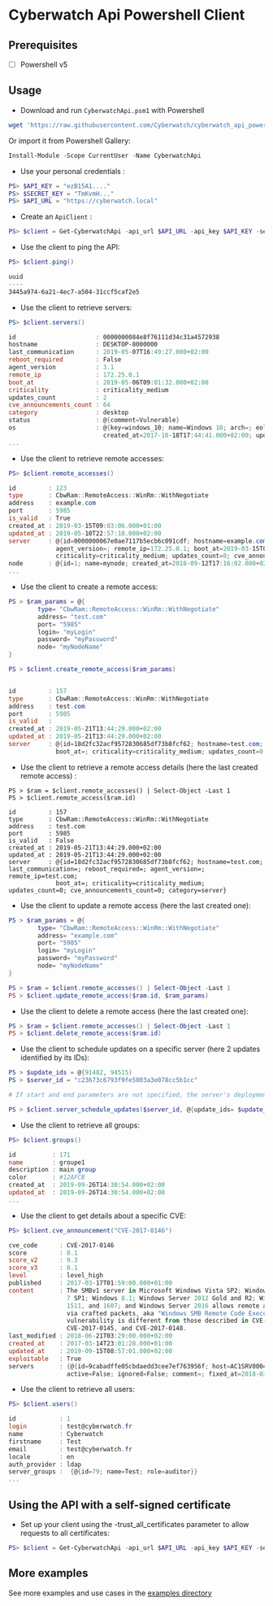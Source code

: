 # Cyberwatch Api Powershell Client

## Prerequisites

- [ ] Powershell v5

## Usage

- Download and run `CyberwatchApi.psm1` with Powershell

```powershell
wget 'https://raw.githubusercontent.com/Cyberwatch/cyberwatch_api_powershell/master/CyberwatchApi.psm1' | iex
```

Or import it from Powershell Gallery:

```powershell
Install-Module -Scope CurrentUser -Name CyberwatchApi
```

- Use your personal credentials :

```powershell
PS> $API_KEY = "ezB15A1...."
PS> $SECRET_KEY = "TmKvmH..."
PS> $API_URL = "https://cyberwatch.local"
```

- Create an `ApiClient` :

```powershell
PS> $client = Get-CyberwatchApi -api_url $API_URL -api_key $API_KEY -secret_key $SECRET_KEY
```

- Use the client to ping the API:

```powershell
PS> $client.ping()

uuid
----
3445a974-6a21-4ec7-a504-31ccf5caf2e5
```

- Use the client to retrieve servers:

```powershell
PS> $client.servers()

id                      : 0000000084e8f76111d34c31a4572938
hostname                : DESKTOP-8000000
last_communication      : 2019-05-07T16:49:27.000+02:00
reboot_required         : False
agent_version           : 3.1
remote_ip               : 172.25.0.1
boot_at                 : 2019-05-06T09:01:32.000+02:00
criticality             : criticality_medium
updates_count           : 2
cve_announcements_count : 64
category                : desktop
status                  : @{comment=Vulnerable}
os                      : @{key=windows_10; name=Windows 10; arch=; eol=2025-10-14T02:00:00.000+02:00; short_name=Win 10; type=Os::Windows;
                          created_at=2017-10-18T17:44:41.000+02:00; updated_at=2017-10-18T17:44:41.000+02:00}
...


```

- Use the client to retrieve remote accesses:

```powershell
PS> $client.remote_accesses()

id         : 123
type       : CbwRam::RemoteAccess::WinRm::WithNegotiate
address    : example.com
port       : 5985
is_valid   : True
created_at : 2019-03-15T09:03:06.000+01:00
updated_at : 2019-05-10T22:57:10.000+02:00
server     : @{id=0000000067e0ae7117b5ecb6c091cdf; hostname=example.com; last_communication=2019-03-15T10:44:24.000+01:00; reboot_required=True; 
             agent_version=; remote_ip=172.25.0.1; boot_at=2019-03-15T08:46:34.000+01:00; 
             criticality=criticality_medium; updates_count=0; cve_announcements_count=0; category=server}
node       : @{id=1; name=mynode; created_at=2018-09-12T17:16:02.000+02:00; updated_at=2019-05-20T12:01:07.000+02:00}
...


```

- Use the client to create a remote access:

```powershell
PS > $ram_params = @{
        type= "CbwRam::RemoteAccess::WinRm::WithNegotiate"
        address= "test.com"
        port= "5985"
        login= "myLogin"
        password= "myPassword"
        node= "myNodeName"
}

PS > $client.create_remote_access($ram_params)


id         : 157
type       : CbwRam::RemoteAccess::WinRm::WithNegotiate
address    : test.com
port       : 5985
is_valid   : 
created_at : 2019-05-21T13:44:29.000+02:00
updated_at : 2019-05-21T13:44:29.000+02:00
server     : @{id=18d2fc32acf9572830685df73b8fcf62; hostname=test.com; last_communication=; reboot_required=; agent_version=; remote_ip=test.com; 
             boot_at=; criticality=criticality_medium; updates_count=0; cve_announcements_count=0; category=server}

```

- Use the client to retrieve a remote access details (here the last created remote access) :

```
PS > $ram = $client.remote_accesses() | Select-Object -Last 1
PS > $client.remote_access($ram.id)

id         : 157
type       : CbwRam::RemoteAccess::WinRm::WithNegotiate
address    : test.com
port       : 5985
is_valid   : False
created_at : 2019-05-21T13:44:29.000+02:00
updated_at : 2019-05-21T13:44:29.000+02:00
server     : @{id=18d2fc32acf9572830685df73b8fcf62; hostname=test.com; last_communication=; reboot_required=; agent_version=; remote_ip=test.com; 
             boot_at=; criticality=criticality_medium; updates_count=0; cve_announcements_count=0; category=server}

```

- Use the client to update a remote access (here the last created one):

```powershell
PS > $ram_params = @{
        type= "CbwRam::RemoteAccess::WinRm::WithNegotiate"
        address= "example.com"
        port= "5985"
        login= "myLogin"
        password= "myPassword"
        node= "myNodeName"
}

PS > $ram = $client.remote_accesses() | Select-Object -Last 1
PS > $client.update_remote_access($ram.id, $ram_params)
```

- Use the client to delete a remote access (here the last created one):

```powershell
PS > $ram = $client.remote_accesses() | Select-Object -Last 1
PS > $client.delete_remote_access($ram.id)
```

- Use the client to schedule updates on a specific server (here 2 updates identified by its IDs):

```powershell
PS > $update_ids = @{91482, 94515)
PS > $server_id = "c23673c6793f9fe5003a3e078cc5b1cc"

# If start and end parameters are not specified, the server's deployment policy is used

PS > $client.server_schedule_updates($server_id, @{update_ids= $update_Ids; start="2019-09-14T03:00:00.000+02:00"; end="2019-09-14T09:00:00.000+02:00"})
```

- Use the client to retrieve all groups:

```powershell
PS> $client.groups()

id          : 171
name        : groupe1
description : main group
color       : #12AFCB
created_at  : 2019-09-26T14:30:54.000+02:00
updated_at  : 2019-09-26T14:30:54.000+02:00
...

```

- Use the client to get details about a specific CVE:

```powershell
PS> $client.cve_announcement("CVE-2017-0146")

cve_code      : CVE-2017-0146
score         : 8.1
score_v2      : 9.3
score_v3      : 8.1
level         : level_high
published     : 2017-03-17T01:59:00.000+01:00
content       : The SMBv1 server in Microsoft Windows Vista SP2; Windows Server 2008 SP2 and R2 SP1; Windows 
                7 SP1; Windows 8.1; Windows Server 2012 Gold and R2; Windows RT 8.1; and Windows 10 Gold, 
                1511, and 1607; and Windows Server 2016 allows remote attackers to execute arbitrary code 
                via crafted packets, aka "Windows SMB Remote Code Execution Vulnerability." This 
                vulnerability is different from those described in CVE-2017-0143, CVE-2017-0144, 
                CVE-2017-0145, and CVE-2017-0148.
last_modified : 2018-06-21T03:29:00.000+02:00
created_at    : 2017-03-14T23:01:28.000+01:00
updated_at    : 2019-09-15T08:57:01.000+02:00
exploitable   : True
servers       : {@{id=9cabadffe05cbdaedd3cee7ef763956f; host=AC1SRV0004; os=; updates=System.Object[];
                active=False; ignored=False; comment=; fixed_at=2018-03-20T17:29:51.000+01:00}...}

```

- Use the client to retrieve all users:

```powershell
PS> $client.users()

id            : 1
login         : test@cyberwatch.fr
name          : Cyberwatch
firstname     : Test
email         : test@cyberwatch.fr
locale        : en
auth_provider : ldap
server_groups :  {@{id=79; name=Test; role=auditor}}
...

```

## Using the API with a self-signed certificate

- Set up your client using the -trust_all_certificates parameter to allow requests to all certificates:

```powershell
PS> $client = Get-CyberwatchApi -api_url $API_URL -api_key $API_KEY -secret_key $SECRET_KEY -trust_all_certificates $true
```

## More examples

See more examples and use cases in the [examples directory](examples)

